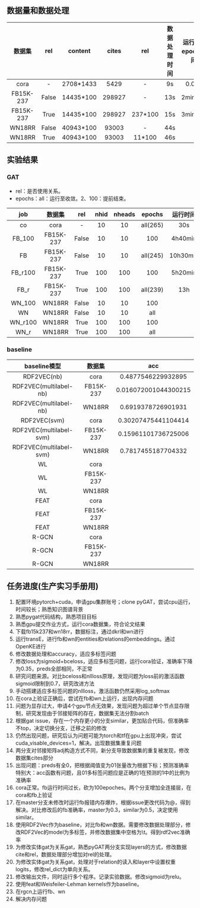 ## 数据量和数据处理

|  数据集   |  rel  |   content  | cites  |    rel   | 数据处理时间 | 运行1个epoch时间 |
| :-------: | :---: | :--------: | :----: | :------: | :---: | :---: |
|   cora    |   -   | 2708\*1433 | 5429   |    -     |   9s  | 0.05s |
| FB15K-237 | False | 14435\*100 | 298927 |    -     |   13s |2min40s|
| FB15K-237 | True  | 14435\*100 | 298927 | 237\*100 |   15s |3min10s|
|   WN18RR  | False | 40943\*100 | 93003  |    -     |   44s |       |
|   WN18RR  | True  | 40943\*100 | 93003  |  11\*100 |   46s |       |

## 实验结果

### GAT

+ rel：是否使用关系。
+ epochs：all：运行至收敛。2、100：提前结束。

|   job   |  数据集   |  rel  |  nhid | nheads |  epochs  | 运行时间  |  acc   |
| :-----: | :-------: | :---: | :---: | :----: | :------: | :------: | :----: |
|   co    |   cora    |   -   |   10  |   10   | all(265) |   30s    | 0.8200 |
| FB_100  | FB15K-237 | False |   10  |   10   |   100    | 4h40min  | 0.3410 |
|   FB    | FB15K-237 | False |   10  |   10   | all(245) | 10h30min | 0.3455 |
| FB_r100 | FB15K-237 | True  |  100  |  100   |   100    | 5h20min  | 0.4538 |
|  FB_r   | FB15K-237 | True  |  100  |  100   | all(239) |   13h    | 0.4920 |
| WN_100  |  WN18RR   | False |   10  |   10   |   100    |          |        |
|   WN    |  WN18RR   | False |   10  |   10   |   all    |          |        |
| WN_r100 |  WN18RR   | True  |  100  |  100   |   100    |          |        |
|  WN_r   |  WN18RR   | True  |  100  |  100   |   all    |          |        |

### baseline

| baseline模型 |  数据集   |         acc          |
| :----------: | :-------: | :------------------: |
| RDF2VEC(nb)  |   cora    |  0.4877546229932895  |
| RDF2VEC(multilabel-nb)  | FB15K-237 | 0.016072001044300215 |
| RDF2VEC(multilabel-nb)  |  WN18RR   |  0.6919378726901931  |
| RDF2VEC(svm) |   cora    | 0.30207475441104414  |
| RDF2VEC(multilabel-svm) | FB15K-237 | 0.15961101736725006  |
| RDF2VEC(multilabel-svm) |  WN18RR   |  0.7817455187704332  |
|      WL      |   cora    |                      |
|      WL      | FB15K-237 |                      |
|      WL      |  WN18RR   |                      |
|     FEAT     |   cora    |                      |
|     FEAT     | FB15K-237 |                      |
|     FEAT     |  WN18RR   |                      |
|    R-GCN     |   cora    |                      |
|    R-GCN     | FB15K-237 |                      |
|    R-GCN     |  WN18RR   |                      |

## 任务进度(生产实习手册用)

1. 配置环境pytorch+cuda，申请gpu集群账号；clone pyGAT，尝试cpu运行，时间较长；熟悉知识图谱背景
2. 熟悉pygat代码结构，熟悉项目目标
3. 熟悉gpu提交作业方式，运行cora数据集，符合论文结果
4. 下载fb15k237和wn18rr，数据标注，通过dkrl和wn进行
5. 运行transE，进行fb和wn的entities和relations的embeddings。通过OpenKE进行
6. 修改数据处理和accuracy，适应多标签问题
7. 修改loss为sigmoid+bceloss，适应多标签问题，运行cora验证，准确率下降为0.35，preds全部相同，不正常
8. 研究问题来源。对比bceloss和nllloss原理，发现问题为loss前的激活函数sigmoid限制到0.7，研究改进方法
9. 手动搭建适应多标签问题的nllloss，激活函数仍然采用log_softmax
10. 在cora上验证正确后，尝试在fb和wn上运行，出现内存问题
11. 问题为显存过大，申请4个gpu节点无效果，发现问题为超过单个节点显存限制，研究发现由于邻接矩阵的存在，数据集无法分割batch
12. 根据gat issue，存在一个内存更小的分支similar，更加贴合代码，但准确率不top，决定切换分支，迁移之前的修改
13. 仍然出现问题，研究后认为问题可能为torch和tf在gpu上出现冲突，尝试cuda_visable_devices=1，解决。出现数据集重复问题
14. 两分支对邻接矩阵adj构造方式不同，新分支导致数据集的重复被发现，修改数据集cites部分
15. 出现问题：preds有全0，把根据阈值变为01张量改为根据下标；预测准确率特别大：acc函数有问题，且01多标签问题应是正确的1在预测的1中的比例为准确率
16. cora正常。fb运行时间过长，砍为100epoches。两个分支增加全连接层，在cora和fb上验证
17. 在master分支未修改时运行fb报错内存爆炸，根据issue更改代码为@，得到解决。对比修改后的fb准确率，master为0.3，similar为0.5，决定使用similar。
18. 使用RDF2Vec作为baseline，对比fb和wn数据。需要修改数据处理部分，修改RDF2Vec的model为多标签，并修改数据集中空格为\t。得到rdf2vec准确率
19. 为修改实体gat为关系gat，熟悉pyGAT两分支实现layers的方式，修改数据cite和rel，数据处理部分增加对rel的处理。
20. 为修改实体gat为关系gat，处理对于relation的读入和layer中设置权重logits，修改rel_dict为单向关系。
21. 修改输出文件，同时运行多个程序。记录实验数据。修改sigmoid为relu。
22. 使用feat和Weisfeiler-Lehman kernels作为baseline。
23. 在rgcn上运行fb、wn
24. 解决内存问题